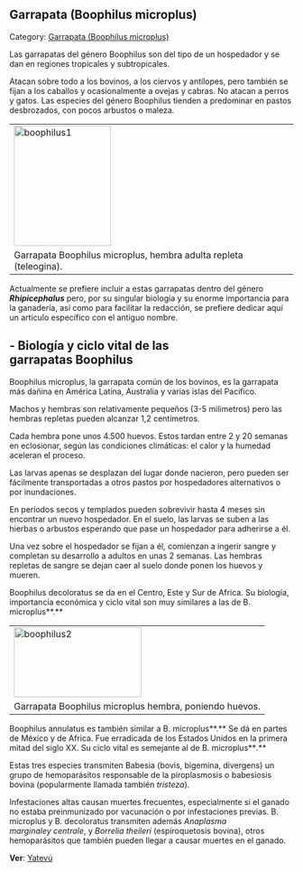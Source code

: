 ## Garrapata (Boophilus microplus)

Category: [Garrapata (Boophilus microplus)](http://descubrircorrientes.com.ar/2012/index.php/2613-geografia/7-zoogeografia/fauna-terrestre/garrapata-boophilus-microplus)

Las garrapatas del género Boophilus son del tipo de un hospedador y se dan en regiones tropicales y subtropicales.

Atacan sobre todo a los bovinos, a los ciervos y antílopes, pero también se fijan a los caballos y ocasionalmente a ovejas y cabras. No atacan a perros y gatos. Las especies del género Boophilus tienden a predominar en pastos desbrozados, con pocos arbustos o maleza.

<table><tbody><tr><td><img src="http://descubrircorrientes.com.ar/2012/index.php/2613-geografia/7-zoogeografia/fauna-terrestre/images/fotos_de_geografia/boophilus1.jpg" width="172" height="213" alt="boophilus1"></td></tr><tr><td><span>Garrapata Boophilus microplus, hembra adulta repleta (teleogina).</span></td></tr></tbody></table>

Actualmente se prefiere incluir a estas garrapatas dentro del género _**Rhipicephalus**_ pero, por su singular biología y su enorme importancia para la ganadería, así como para facilitar la redacción, se prefiere dedicar aquí un artículo específico con el antiguo nombre.

## **\- Biología y ciclo vital de las garrapatas Boophilus**

Boophilus microplus, la garrapata común de los bovinos, es la garrapata más dañina en América Latina, Australia y varias islas del Pacífico.

Machos y hembras son relativamente pequeños (3-5 milímetros) pero las hembras repletas pueden alcanzar 1,2 centímetros.

Cada hembra pone unos 4.500 huevos. Estos tardan entre 2 y 20 semanas en eclosionar, según las condiciones climáticas: el calor y la humedad aceleran el proceso.

Las larvas apenas se desplazan del lugar donde nacieron, pero pueden ser fácilmente transportadas a otros pastos por hospedadores alternativos o por inundaciones.

En períodos secos y templados pueden sobrevivir hasta 4 meses sin encontrar un nuevo hospedador. En el suelo, las larvas se suben a las hierbas o arbustos esperando que pase un hospedador para adherirse a él.

Una vez sobre el hospedador se fijan a él, comienzan a ingerir sangre y completan su desarrollo a adultos en unas 2 semanas. Las hembras repletas de sangre se dejan caer al suelo donde ponen los huevos y mueren.

Boophilus decoloratus se da en el Centro, Este y Sur de Africa. Su biología, importancia económica y ciclo vital son muy similares a las de B. microplus**.**

<table><tbody><tr><td><img src="http://descubrircorrientes.com.ar/2012/index.php/2613-geografia/7-zoogeografia/fauna-terrestre/images/fotos_de_geografia/boophilus2.jpg" width="226" height="124" alt="boophilus2"></td></tr><tr><td><span>Garrapata Boophilus microplus hembra, poniendo huevos.</span></td></tr></tbody></table>

Boophilus annulatus es también similar a B. microplus**.** Se dá en partes de México y de Africa. Fue erradicada de los Estados Unidos en la primera mitad del siglo XX. Su ciclo vital es semejante al de B. microplus**_._**

Estas tres especies transmiten Babesia (bovis, bigemina, divergens) un grupo de hemoparásitos responsable de la piroplasmosis o babesiosis bovina (popularmente llamada también _tristeza_).

Infestaciones altas causan muertes frecuentes, especialmente si el ganado no estaba preinmunizado por vacunación o por infestaciones previas. B. microplus y B. decoloratus transmiten además _Anaplasma marginaley centrale_, y _Borrelia theileri_ (espiroquetosis bovina), otros hemoparásitos que también pueden llegar a causar muertes en el ganado.

**Ver**: [Yatevú](http://descubrircorrientes.com.ar/2012/index.php/2613-geografia/7-zoogeografia/fauna-terrestre/index.php?option=com_content&view=category&id=1295&Itemid=520)